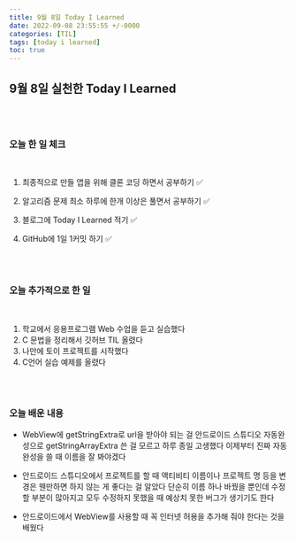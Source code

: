 ```yaml
---
title: 9월 8일 Today I Learned
date: 2022-09-08 23:55:55 +/-0000
categories: [TIL]
tags: [today i learned]
toc: true
---
```


## 9월 8일 실천한 Today I Learned

<br><br>

### 오늘 한 일 체크
<br>

1. 최종적으로 만들 앱을 위해 클론 코딩 하면서 공부하기 ✅
        
2. 알고리즘 문제 최소 하루에 한개 이상은 풀면서 공부하기 ✅

3. 블로그에 Today I Learned 적기 ✅

4. GitHub에 1일 1커밋 하기 ✅

<br><br>

### 오늘 추가적으로 한 일
<br>

1. 학교에서 응용프로그램 Web 수업을 듣고 실습했다
2. C 문법을 정리해서 깃허브 TIL 올렸다
3. 나만에 토이 프로젝트를 시작했다
4. C언어 실습 예제를 올렸다


<br><br>

### 오늘 배운 내용

* WebView에 getStringExtra로 url을 받아야 되는 걸 안드로이드 스튜디오 자동완성으로 getStringArrayExtra 쓴 걸
모르고 하루 종일 고생했다 이제부터 진짜 자동완성을 쓸 때 이름을 잘 봐야겠다

* 안드로이드 스튜디오에서 프로젝트를 할 때 액티비티 이름이나 프로젝트 명 등을 변경은 웬만하면 하지 않는 게 좋다는 걸 알았다
단순히 이름 하나 바꿨을 뿐인데 수정할 부분이 많아지고 모두 수정하지 못했을 때 예상치 못한 버그가 생기기도 한다

* 안드로이드에서 WebView를 사용할 때 꼭 인터넷 허용을 추가해 줘야 한다는 것을 배웠다





